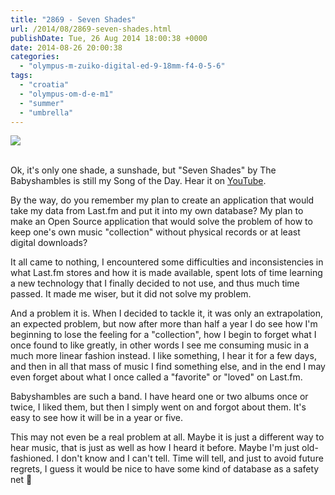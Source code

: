```yaml
---
title: "2869 - Seven Shades"
url: /2014/08/2869-seven-shades.html
publishDate: Tue, 26 Aug 2014 18:00:38 +0000
date: 2014-08-26 20:00:38
categories: 
  - "olympus-m-zuiko-digital-ed-9-18mm-f4-0-5-6"
tags: 
  - "croatia"
  - "olympus-om-d-e-m1"
  - "summer"
  - "umbrella"
---
```

<div class="container">
<div class="center"><a target="_blank" href="https://d25zfm9zpd7gm5.cloudfront.net/1200x1200/2014/20140804_171655_lr.jpg"><img src="https://d25zfm9zpd7gm5.cloudfront.net/0600x0600/2014/20140804_171655_lr.jpg" /></a></div>
</div>
<br />

Ok, it's only one shade, a sunshade, but "Seven Shades" by The Babyshambles is still my Song of the Day. Hear it on <a href="https://www.youtube.com/watch?v=-HlNjPafs7A" target="_blank">YouTube</a>.

By the way, do you remember my plan to create an application that would take my data from Last.fm and put it into my own database? My plan to make an Open Source application that would solve the problem of how to keep one's own music "collection" without physical records or at least digital downloads?

It all came to nothing, I encountered some difficulties and inconsistencies in what Last.fm stores and how it is made available, spent lots of time learning a new technology that I finally decided to not use, and thus much time passed. It made me wiser, but it did not solve my problem.

And a problem it is. When I decided to tackle it, it was only an extrapolation, an expected problem, but now after more than half a year I do see how I'm beginning to lose the feeling for a "collection", how I begin to forget what I once found to like greatly, in other words I see me consuming music in a much more linear fashion instead. I like something, I hear it for a few days, and then in all that mass of music I find something else, and in the end I may even forget about what I once called a "favorite" or "loved" on Last.fm.

Babyshambles are such a band. I have heard one or two albums once or twice, I liked them, but then I simply went on and forgot about them. It's easy to see how it will be in a year or five.

This may not even be a real problem at all. Maybe it is just a different way to hear music, that is just as well as how I heard it before. Maybe I'm just old-fashioned. I don't know and I can't tell. Time will tell, and just to avoid future regrets, I guess it would be nice to have some kind of database as a safety net 🙂
